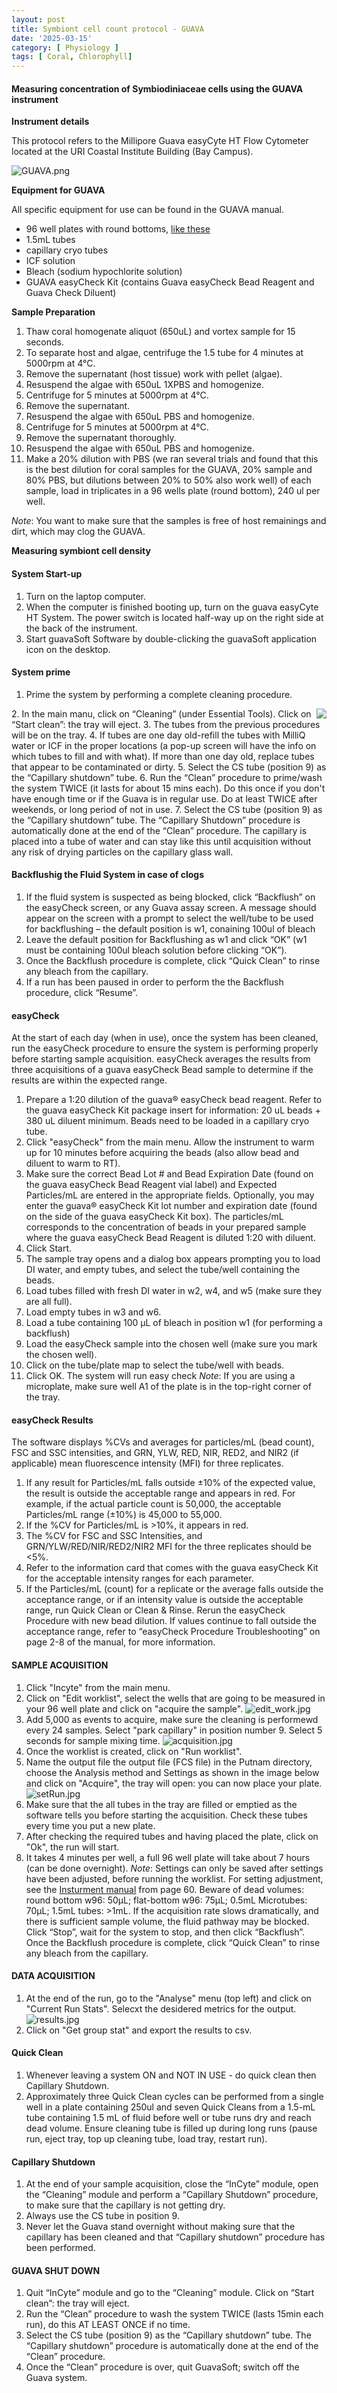 ```yaml
---
layout: post
title: Symbiont cell count protocol - GUAVA
date: '2025-03-15'
category: [ Physiology ]
tags: [ Coral, Chlorophyll]
---
```


#### Measuring concentration of Symbiodiniaceae cells using the GUAVA instrument

**Instrument details**

This protocol refers to the Millipore Guava easyCyte HT Flow Cytometer located at the URI Coastal Institute Building (Bay Campus).

![GUAVA.png](https://github.com/FScucchia-LabNotebooks/FScucchia_Putnam_Lab_Notebook/blob/master/images/GUAVA.png?raw=true)

**Equipment for GUAVA**

All specific equipment for use can be found in the GUAVA manual. 
- 96 well plates with round bottoms, [like these](https://ecatalog.corning.com/life-sciences/b2c/US/en/Microplates/Assay-Microplates/96-Well-Microplates/Corning%C2%AE-96-well-Clear-Polystyrene-Microplates/p/3797)
- 1.5mL tubes
- capillary cryo tubes
- ICF solution 
- Bleach (sodium hypochlorite solution) 
- GUAVA easyCheck Kit (contains Guava easyCheck Bead Reagent and Guava Check Diluent)

**Sample Preparation**  

1. Thaw coral homogenate aliquot (650uL) and vortex sample for 15 seconds.
2. To separate host and algae, centrifuge the 1.5 tube for 4 minutes at 5000rpm at 4°C. 
3. Remove the supernatant (host tissue) work with pellet (algae).
4. Resuspend the algae with 650uL 1XPBS and homogenize.
5. Centrifuge for 5 minutes at 5000rpm at 4°C.
6. Remove the supernatant. 
7. Resuspend the algae with 650uL PBS and homogenize.
8. Centrifuge for 5 minutes at 5000rpm at 4°C.
9. Remove the supernatant thoroughly.
10. Resuspend the algae with 650uL PBS and homogenize. 
11. Make a 20% dilution with PBS (we ran several trials and found that this is the best dilution for coral samples for the GUAVA, 20% sample and 80% PBS, but dilutions between 20% to 50% also work well) of each sample, load in triplicates in a 96 wells plate (round bottom), 240 ul per well.

_Note_: You want to make sure that the samples is free of host remainings and dirt, which may clog the GUAVA.

**Measuring symbiont cell density**

#### System Start-up

1. Turn on the laptop computer.
2. When the computer is finished booting up, turn on the guava easyCyte HT System. The power switch is located half-way up on the right side at the back of the instrument.
3. Start guavaSoft Software by double-clicking the guavaSoft application icon on the desktop.

#### System prime

1. Prime the system by performing a complete cleaning procedure.
<img align="right" src="https://github.com/FScucchia-LabNotebooks/FScucchia_Putnam_Lab_Notebook/blob/master/images/wells.png?raw=true">
2. In the main manu, click on “Cleaning” (under Essential Tools). Click on “Start clean”: the tray will eject. 
3. The tubes from the previous procedures will be on the tray.
4. If tubes are one day old-refill the tubes with MilliQ water or ICF in the proper locations (a pop-up screen will have the info on which tubes to fill and with what). If more than one day old, replace tubes that appear to be contaminated or dirty.
5. Select the CS tube (position 9) as the “Capillary shutdown” tube. 
6. Run the “Clean” procedure to prime/wash the system TWICE (it lasts for about 15 mins each). Do this once if you don't have enough time or if the Guava is in regular use. Do at least TWICE after weekends, or long period of not in use.
7. Select the CS tube (position 9) as the “Capillary shutdown” tube. The “Capillary Shutdown” procedure is automatically done at the end of the “Clean” procedure. The capillary is placed into a tube of water and can stay like this until acquisition without any risk of drying particles on the capillary glass wall.

#### Backflushig the Fluid System in case of clogs

1. If the fluid system is suspected as being blocked, click “Backflush” on the easyCheck screen, or any Guava assay screen. A message should appear on the screen with a prompt to select the well/tube to be used for backflushing – the default position is w1, conaining 100ul of bleach 
2. Leave the default position for Backflushing as w1 and click “OK” (w1 must be containing 100ul bleach solution before clicking “OK”).  
3. Once the Backflush procedure is complete, click “Quick Clean” to rinse any bleach from the capillary.
4. If a run has been paused in order to perform the the Backflush procedure, click “Resume”.

#### easyCheck 

At the start of each day (when in use), once the system has been cleaned, run the easyCheck procedure to ensure the system is performing properly before starting sample acquisition. easyCheck averages the results from three acquisitions of a guava easyCheck Bead sample to determine if the results are within the expected range.
1. Prepare a 1:20 dilution of the guava® easyCheck bead reagent. Refer to the guava easyCheck Kit package insert for information: 20 uL beads + 380 uL diluent minimum. Beads need to be loaded in a capillary cryo tube.
2. Click "easyCheck" from the main menu. Allow the instrument to warm up for 10 minutes before acquiring the beads (also allow bead and diluent to warm to RT).
3. Make sure the correct Bead Lot # and Bead Expiration Date (found on the guava easyCheck Bead Reagent vial label) and Expected Particles/mL are entered in the appropriate fields. Optionally, you may enter the guava® easyCheck Kit lot number and expiration date (found on the side of the guava easyCheck Kit box). The particles/mL corresponds to the concentration of beads in your prepared sample where the guava easyCheck Bead Reagent is diluted 1:20 with diluent.
4. Click Start. 
5. The sample tray opens and a dialog box appears prompting you to load DI water, and empty tubes, and select the tube/well containing the beads.
6. Load tubes filled with fresh DI water in w2, w4, and w5 (make sure they are all full).
7. Load empty tubes in w3 and w6.
8. Load a tube containing 100 μL of bleach in position w1 (for performing a backflush)
9. Load the easyCheck sample into the chosen well (make sure you mark the chosen well).
10. Click on the tube/plate map to select the tube/well with beads.
11.	Click OK. The system will run easy check
_Note_: If you are using a microplate, make sure well A1 of the plate is in the top-right corner of the tray.

#### easyCheck Results

The software displays %CVs and averages for particles/mL (bead count), FSC and SSC intensities, and GRN, YLW, RED, NIR, RED2, and NIR2 (if applicable) mean fluorescence intensity (MFI) for three replicates.
1. If any result for Particles/mL falls outside ±10% of the expected value, the result is outside the acceptable range and appears in red. For example, if the actual particle count is 50,000, the acceptable Particles/mL range (±10%) is 45,000 to 55,000.
2. If the %CV for Particles/mL is >10%, it appears in red.
3. The %CV for FSC and SSC Intensities, and GRN/YLW/RED/NIR/RED2/NIR2 MFI for the three replicates should be <5%.
4. Refer to the information card that comes with the guava easyCheck Kit for the acceptable intensity ranges for each parameter.
5. If the Particles/mL (count) for a replicate or the average falls outside the acceptance range, or if an intensity value is outside the acceptable range, run Quick Clean or Clean & Rinse. Rerun the easyCheck Procedure with new bead dilution. If values continue to fall outside the acceptance range, refer to “easyCheck Procedure Troubleshooting” on page 2-8 of the manual, for more information.

#### SAMPLE ACQUISITION

1. Click "Incyte" from the main menu. 
2. Click on "Edit worklist", select the wells that are going to be measured in your 96 well plate and click on "acquire the sample".
![edit_work.jpg](https://github.com/FScucchia-LabNotebooks/FScucchia_Putnam_Lab_Notebook/blob/master/images/edit_work.jpg?raw=true)
3. Add 5,000 as events to acquire, make sure the cleaning is performewd every 24 samples. Select "park capillary" in position number 9. Select 5 seconds for sample mixing time.
![acquisition.jpg](https://github.com/FScucchia-LabNotebooks/FScucchia_Putnam_Lab_Notebook/blob/master/images/acquisition.jpg?raw=true)
4. Once the worklist is created, click on "Run worklist". 
5. Name the output file the output file (FCS file) in the Putnam directory, choose the Analysis method and Settings as shown in the image below and click on "Acquire", the tray will open: you can now place your plate.
![setRun.jpg](https://github.com/FScucchia-LabNotebooks/FScucchia_Putnam_Lab_Notebook/blob/master/images/setRun.jpg?raw=true)
6. Make sure that the all tubes in the tray are filled or emptied as the software tells you before starting the acquisition. Check these tubes every time you put a new plate.
7. After checking the required tubes and having placed the plate, click on "Ok", the run will start.
8. It takes 4 minutes per well, a full 96 well plate will take about 7 hours (can be done overnight).
_Note_: Settings can only be saved after settings have been adjusted, before running the worklist. For setting adjustment, see the [Insturment manual](https://github.com/FScucchia-LabNotebooks/FScucchia_Putnam_Lab_Notebook/blob/master/protocols/Millipore-Guava-easyCyte-Manual.pdf) from page 60. 
Beware of dead volumes: round bottom w96: 50µL; flat-bottom w96: 75µL; 0.5mL Microtubes: 70µL; 1.5mL tubes: >1mL.
If the acquisition rate slows dramatically, and there is sufficient sample volume, the fluid pathway may be blocked. Click “Stop”, wait for the system to stop, and then click “Backflush”. Once the Backflush procedure is complete, click “Quick Clean” to rinse any bleach from the capillary.

#### DATA ACQUISITION

1. At the end of the run, go to the "Analyse" menu (top left) and click on "Current Run Stats". Selecxt the desidered metrics for the output.
![results.jpg](https://github.com/FScucchia-LabNotebooks/FScucchia_Putnam_Lab_Notebook/blob/master/images/results.jpg?raw=true)
2. Click on "Get group stat" and export the results to csv.

#### Quick Clean

1. Whenever leaving a system ON and NOT IN USE - do quick clean then Capillary Shutdown. 
2. Approximately three Quick Clean cycles can be performed from a single well in a plate containing 250ul and seven Quick Cleans from a 1.5-mL tube containing 1.5 mL of fluid before well or tube runs dry and reach dead volume. Ensure cleaning tube is filled up during long runs (pause run, eject tray, top up cleaning tube, load tray, restart run).

#### Capillary Shutdown

1. At the end of your sample acquisition, close the “InCyte” module, open the “Cleaning” module and perform a “Capillary Shutdown” procedure, to make sure that the capillary is not getting dry. 
2. Always use the CS tube in position 9.
3. Never let the Guava stand overnight without making sure that the capillary has been cleaned and that “Capillary shutdown” procedure has been performed.

#### GUAVA SHUT DOWN 

1. Quit “InCyte” module and go to the “Cleaning” module. Click on “Start clean”: the tray will eject.
2. Run the “Clean” procedure to wash the system TWICE (lasts 15min each run), do this AT LEAST ONCE if no time.
3. Select the CS tube (position 9) as the “Capillary shutdown” tube. The “Capillary shutdown” procedure is automatically done at the end of the “Clean” procedure.
4. Once the “Clean” procedure is over, quit GuavaSoft; switch off the Guava system.








